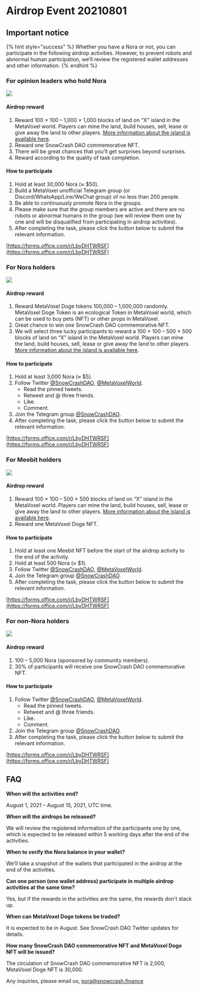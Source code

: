 # Airdrop Event 20210801

## Important notice

{% hint style="success" %}
Whether you have a Nora or not, you can participate in the following airdrop activities. However, to prevent robots and abnormal human participation, we’ll review the registered wallet addresses and other information.
{% endhint %}

### For opinion leaders who hold Nora

![](https://img.snowcrash.finance/site/docs-snowcrash-finance/Space.001.jpg)

#### Airdrop reward

1. Reward 100 × 100 – 1,000 × 1,000 blocks of land on “X” island in the MetaVoxel world. Players can mine the land, build houses, sell, lease or give away the land to other players. [More information about the island is available here](https://snowcrash.finance/metavoxel-island/).
2. Reward one SnowCrash DAO commemorative NFT.
3. There will be great chances that you’ll get surprises beyond surprises.
4. Reward according to the quality of task completion.

#### How to participate

1. Hold at least 30,000 Nora \(≈ $50\).
2. Build a MetaVoxel unofficial Telegram group \(or Discord/WhatsApp/Line/WeChat group\) of no less than 200 people.
3. Be able to continuously promote Nora in the groups.
4. Please make sure that the group members are active and there are no robots or abnormal humans in the group \(we will review them one by one and will be disqualified from participating in airdrop activities\).
5. After completing the task, please click the button below to submit the relevant information.

[https://forms.office.com/r/LbyDHTWRSF](https://forms.office.com/r/LbyDHTWRSF)

### For Nora holders

![](https://img.snowcrash.finance/site/docs-snowcrash-finance/Space.002.jpg)

#### Airdrop reward

1. Reward MetaVoxel Doge tokens 100,000 – 1,000,000 randomly. MetaVoxel Doge Token is an ecological Token in MetaVoxel world, which can be used to buy pets \(NFT\) or other props in MetaVoxel.
2. Great chance to win one SnowCrash DAO commemorative NFT.
3. We will select three lucky participants to reward a 100 × 100 – 500 × 500 blocks of land on “X” island in the MetaVoxel world. Players can mine the land, build houses, sell, lease or give away the land to other players. [More information about the island is available here](https://snowcrash.finance/metavoxel-island/).

#### How to participate

1. Hold at least 3,000 Nora \(≈ $5\).
2. Follow Twitter [@SnowCrashDAO](https://twitter.com/SnowCrashDAO), [@MetaVoxelWorld](https://twitter.com/MetaVoxelWorld).
   * Read the pinned tweets.
   * Retweet and @ three friends.
   * Like.
   * Comment.
3. Join the Telegram group [@SnowCrashDAO](https://t.me/SnowCrashDAO).
4. After completing the task, please click the button below to submit the relevant information.

[https://forms.office.com/r/LbyDHTWRSF](https://forms.office.com/r/LbyDHTWRSF)

### For Meebit holders <a id="c"></a>

![](https://img.snowcrash.finance/site/docs-snowcrash-finance/Space.003.jpg)

#### Airdrop reward

1. Reward 100 × 100 – 500 × 500 blocks of land on “X” island in the MetaVoxel world. Players can mine the land, build houses, sell, lease or give away the land to other players. [More information about the island is available here](https://snowcrash.finance/metavoxel-island/).
2. Reward one MetaVoxel Doge NFT.

#### How to participate

1. Hold at least one Meebit NFT before the start of the airdrop activity to the end of the activity.
2. Hold at least 500 Nora \(≈ $1\).
3. Follow Twitter [@SnowCrashDAO](https://twitter.com/SnowCrashDAO), [@MetaVoxelWorld](https://twitter.com/MetaVoxelWorld).
4. Join the Telegram group [@SnowCrashDAO](https://t.me/SnowCrashDAO).
5. After completing the task, please click the button below to submit the relevant information.

[https://forms.office.com/r/LbyDHTWRSF](https://forms.office.com/r/LbyDHTWRSF)

### For non-Nora holders

![](https://img.snowcrash.finance/site/docs-snowcrash-finance/Space.004.jpg)

#### Airdrop reward

1. 100 – 5,000 Nora \(sponsored by community members\).
2. 30% of participants will receive one SnowCrash DAO commemorative NFT.

#### How to participate

1. Follow Twitter [@SnowCrashDAO](https://twitter.com/SnowCrashDAO), [@MetaVoxelWorld](https://twitter.com/MetaVoxelWorld).
   * Read the pinned tweets.
   * Retweet and @ three friends.
   * Like.
   * Comment.
2. Join the Telegram group [@SnowCrashDAO](https://t.me/SnowCrashDAO).
3. After completing the task, please click the button below to submit the relevant information.

[https://forms.office.com/r/LbyDHTWRSF](https://forms.office.com/r/LbyDHTWRSF)

## FAQ

**When will the activities end?**

August 1, 2021 – August 15, 2021, UTC time.

**When will the airdrops be released?**

We will review the registered information of the participants one by one, which is expected to be released within 5 working days after the end of the activities.

**When to verify the Nora balance in your wallet?**

We’ll take a snapshot of the wallets that participated in the airdrop at the end of the activities.

**Can one person \(one wallet address\) participate in multiple airdrop activities at the same time?**

Yes, but if the rewards in the activities are the same, the rewards don’t stack up.

**When can MetaVoxel Doge tokens be traded?**

It is expected to be in August. See SnowCrash DAO Twitter updates for details.

**How many SnowCrash DAO commemorative NFT and MetaVoxel Doge NFT will be issued?**

The circulation of SnowCrash DAO commemorative NFT is 2,000, MetaVoxel Doge NFT is 30,000.

Any inquiries, please email us, nora@snowcrash.finance

